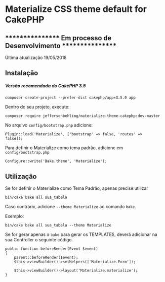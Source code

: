 # Materialize CSS theme default for CakePHP

## *************** Em processo de Desenvolvimento ***************

Última atualização 19/05/2018

## Instalação

##### *Versão recomendada do CakePHP 3.5*

```
composer create-project --prefer-dist cakephp/app=3.5.0 app
```


Dentro do seu projeto, execute:
```
composer require jeffersonbehling/materialize-theme-cakephp:dev-master
```

No arquivo `config/bootstrap.php` adicione:
```
Plugin::load('Materialize', ['bootstrap' => false, 'routes' => false]);
```


Para definir o Materialize como tema padrão, adicione em `config/bootstrap.php`
```
Configure::write('Bake.theme', 'Materialize');
```

## Utilização

Se for definir o Materialize como Tema Padrão, apenas precise utilizar

```
bin/cake bake all sua_tabela
```
Caso contrário, adicione `--theme Materialize` ao comando `bake`.

Exemplo:

```
bin/cake bake all sua_tabela --theme Materialize
```

Se for gerar apenas o `bake` para gerar os TEMPLATES, deverá adicionar na sua Controller o seguinte código.

```
public function beforeRender(Event $event)
{
    parent::beforeRender($event);
    $this->viewBuilder()->setHelpers(['Materialize.Form']);
    
    $this->viewBuilder()->layout('Materialize.materialize');
}
```
